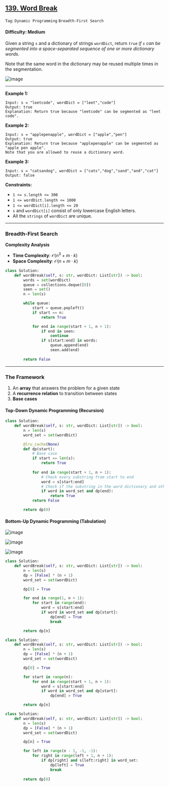## [139. Word Break](https://leetcode.com/problems/word-break)

```Tag```: ```Dynamic Programming``` ```Breadth-First Search```

#### Difficulty: Medium

Given a string ```s``` and a dictionary of strings ```wordDict```, return _```true``` if ```s``` can be segmented into a space-separated sequence of one or more dictionary words_.

Note that the same word in the dictionary may be reused multiple times in the segmentation.

![image](https://user-images.githubusercontent.com/35042430/219778036-477a29ba-d8d6-4d23-a329-111121cf2e9b.png)

---

__Example 1:__
```
Input: s = "leetcode", wordDict = ["leet","code"]
Output: true
Explanation: Return true because "leetcode" can be segmented as "leet code".
```

__Example 2:__
```
Input: s = "applepenapple", wordDict = ["apple","pen"]
Output: true
Explanation: Return true because "applepenapple" can be segmented as "apple pen apple".
Note that you are allowed to reuse a dictionary word.
```

__Example 3:__
```
Input: s = "catsandog", wordDict = ["cats","dog","sand","and","cat"]
Output: false
```

__Constraints:__

- ```1 <= s.length <= 300```
- ```1 <= wordDict.length <= 1000```
- ```1 <= wordDict[i].length <= 20```
- ```s``` and ```wordDict[i]``` consist of only lowercase English letters.
- All the ```strings``` of ```wordDict``` are unique.

---

### Breadth-First Search

__Complexity Analysis__

- __Time Complexity__: $\mathcal{O}(n^{3} + m \cdot k)$
- __Space Complexity__: $\mathcal{O}(n + m \cdot k)$

```Python
class Solution:
    def wordBreak(self, s: str, wordDict: List[str]) -> bool:
        words = set(wordDict)
        queue = collections.deque([0])
        seen = set()
        n = len(s)

        while queue:
            start = queue.popleft()
            if start == n:
                return True

            for end in range(start + 1, n + 1):
                if end in seen:
                    continue
                if s[start:end] in words:
                    queue.append(end)
                    seen.add(end)
        
        return False
```

---

### The Framework

1. An __array__ that answers the problem for a given state
2. A __recurrence relation__ to transition between states
3. __Base cases__

#### Top-Down Dynamic Programming (Recursion)

```Python
class Solution:
    def wordBreak(self, s: str, wordDict: List[str]) -> bool:
        n = len(s)
        word_set = set(wordDict)

        @lru_cache(None)
        def dp(start):
            # Base case
            if start == len(s):
                return True
            
            for end in range(start + 1, n + 1):
                # Check every substring from start to end
                word = s[start:end]
                # Check if the substring in the word dictionary and other criterias are true
                if word in word_set and dp(end):
                    return True
            return False

        return dp(0)
```

#### Bottom-Up Dynamic Programming (Tabulation)

![image](https://leetcode.com/explore/learn/card/Figures/DP1/C3A3_1_cropped.png)

![image](https://leetcode.com/explore/learn/card/Figures/DP1/C3A3_2_cropped.png)

![image](https://leetcode.com/explore/learn/card/Figures/DP1/C3A3_3_cropped.png)

```Python
class Solution:
    def wordBreak(self, s: str, wordDict: List[str]) -> bool:
        n = len(s)
        dp = [False] * (n + 1)
        word_set = set(wordDict)

        dp[0] = True

        for end in range(1, n + 1):
            for start in range(end):
                word = s[start:end]
                if word in word_set and dp[start]:
                    dp[end] = True
                    break

        return dp[n]
```

```Python
class Solution:
    def wordBreak(self, s: str, wordDict: List[str]) -> bool:
        n = len(s)
        dp = [False] * (n + 1)
        word_set = set(wordDict)

        dp[0] = True

        for start in range(n):
            for end in range(start + 1, n + 1):
                word = s[start:end]
                if word in word_set and dp[start]:
                    dp[end] = True

        return dp[n]
```

```Python
class Solution:
    def wordBreak(self, s: str, wordDict: List[str]) -> bool:
        n = len(s)
        dp = [False] * (n + 1)
        word_set = set(wordDict)

        dp[n] = True

        for left in range(n - 1, -1, -1):
            for right in range(left + 1, n + 1):
                if dp[right] and s[left:right] in word_set:
                    dp[left] = True
                    break
                    
        return dp[0]
```
